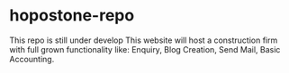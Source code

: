 # hopostone-repo

This repo is still under develop
This website will host a construction firm with full grown functionality like:
Enquiry, Blog Creation, Send Mail, Basic Accounting.

